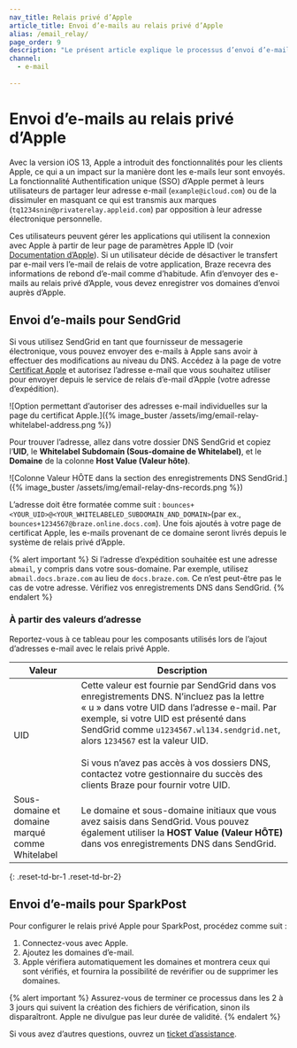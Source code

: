 ```yaml
---
nav_title: Relais privé d’Apple
article_title: Envoi d’e-mails au relais privé d’Apple
alias: /email_relay/
page_order: 9
description: "Le présent article explique le processus d’envoi d’e-mails au relais privé d’Apple."
channel:
  - e-mail
  
---
```


# Envoi d’e-mails au relais privé d’Apple

Avec la version iOS 13, Apple a introduit des fonctionnalités pour les clients Apple, ce qui a un impact sur la manière dont les e-mails leur sont envoyés. La fonctionnalité Authentification unique (SSO) d’Apple permet à leurs utilisateurs de partager leur adresse e-mail (`example@icloud.com`) ou de la dissimuler en masquant ce qui est transmis aux marques (`tq1234snin@privaterelay.appleid.com`) par opposition à leur adresse électronique personnelle.

Ces utilisateurs peuvent gérer les applications qui utilisent la connexion avec Apple à partir de leur page de paramètres Apple ID (voir [Documentation d’Apple](https://support.apple.com/en-us/HT210426)). Si un utilisateur décide de désactiver le transfert par e-mail vers l’e-mail de relais de votre application, Braze recevra des informations de rebond d’e-mail comme d’habitude. Afin d’envoyer des e-mails au relais privé d’Apple, vous devez enregistrer vos domaines d’envoi auprès d’Apple.

## Envoi d’e-mails pour SendGrid

Si vous utilisez SendGrid en tant que fournisseur de messagerie électronique, vous pouvez envoyer des e-mails à Apple sans avoir à effectuer des modifications au niveau du DNS. Accédez à la page de votre [Certificat Apple](https://help.apple.com/developer-account/?lang=en#/devf822fb8fc) et autorisez l’adresse e-mail que vous souhaitez utiliser pour envoyer depuis le service de relais d’e-mail d’Apple (votre adresse d’expédition).  

![Option permettant d’autoriser des adresses e-mail individuelles sur la page du certificat Apple.]({% image_buster /assets/img/email-relay-whitelabel-address.png %})

Pour trouver l’adresse, allez dans votre dossier DNS SendGrid et copiez l’**UID**, le **Whitelabel Subdomain (Sous-domaine de Whitelabel)**, et le **Domaine** de la colonne **Host Value (Valeur hôte)**. 

![Colonne Valeur HÔTE dans la section des enregistrements DNS SendGrid.]({% image_buster /assets/img/email-relay-dns-records.png %})

L’adresse doit être formatée comme suit : `bounces+<YOUR_UID>@<YOUR_WHITELABELED_SUBDOMAIN_AND_DOMAIN>`(par ex., `bounces+1234567@braze.online.docs.com`). Une fois ajoutés à votre page de certificat Apple, les e-mails provenant de ce domaine seront livrés depuis le système de relais privé d’Apple.

{% alert important %}
Si l’adresse d’expédition souhaitée est une adresse `abmail`, y compris dans votre sous-domaine. Par exemple, utilisez `abmail.docs.braze.com` au lieu de `docs.braze.com`. Ce n’est peut-être pas le cas de votre adresse. Vérifiez vos enregistrements DNS dans SendGrid. 
{% endalert %}

### À partir des valeurs d’adresse

Reportez-vous à ce tableau pour les composants utilisés lors de l’ajout d’adresses e-mail avec le relais privé Apple.

| Valeur | Description |
|---|---|
| UID | Cette valeur est fournie par SendGrid dans vos enregistrements DNS. N’incluez pas la lettre « u » dans votre UID dans l’adresse e-mail. Par exemple, si votre UID est présenté dans SendGrid comme `u1234567.wl134.sendgrid.net`, alors `1234567` est la valeur UID. <br><br> Si vous n’avez pas accès à vos dossiers DNS, contactez votre gestionnaire du succès des clients Braze pour fournir votre UID. |
| Sous-domaine et domaine marqué comme Whitelabel | Le domaine et sous-domaine initiaux que vous avez saisis dans SendGrid. Vous pouvez également utiliser la **HOST Value (Valeur HÔTE)** dans vos enregistrements DNS dans SendGrid. |
{: .reset-td-br-1 .reset-td-br-2}

## Envoi d’e-mails pour SparkPost

Pour configurer le relais privé Apple pour SparkPost, procédez comme suit : 

1. Connectez-vous avec Apple. 
2. Ajoutez les domaines d’e-mail. 
3. Apple vérifiera automatiquement les domaines et montrera ceux qui sont vérifiés, et fournira la possibilité de revérifier ou de supprimer les domaines.

{% alert important %}
Assurez-vous de terminer ce processus dans les 2 à 3 jours qui suivent la création des fichiers de vérification, sinon ils disparaîtront. Apple ne divulgue pas leur durée de validité.
{% endalert %}

Si vous avez d’autres questions, ouvrez un [ticket d’assistance]({{site.baseurl}}/braze_support/).
